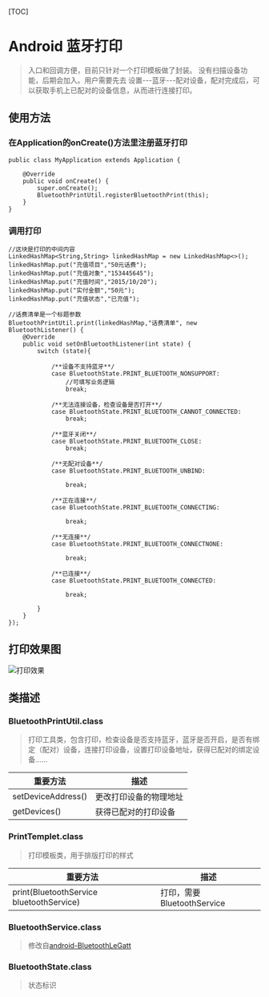 
[TOC]

# Android 蓝牙打印
> 入口和回调方便，目前只针对一个打印模板做了封装。 没有扫描设备功能，后期会加入。用户需要先去  设置---蓝牙---配对设备，配对完成后，可以获取手机上已配对的设备信息，从而进行连接打印。

## 使用方法

### 在Application的onCreate()方法里注册蓝牙打印
```
public class MyApplication extends Application {

    @Override
    public void onCreate() {
        super.onCreate();
        BluetoothPrintUtil.registerBluetoothPrint(this);
    }
}
```
### 调用打印

```
//这块是打印的中间内容
LinkedHashMap<String,String> linkedHashMap = new LinkedHashMap<>();
linkedHashMap.put("充值项目","50元话费");
linkedHashMap.put("充值对象","153445645");
linkedHashMap.put("充值时间","2015/10/20");
linkedHashMap.put("实付金额","50元");
linkedHashMap.put("充值状态","已充值");

//话费清单是一个标题参数
BluetoothPrintUtil.print(linkedHashMap,"话费清单", new BluetoothListener() {
    @Override
    public void setOnBluetoothListener(int state) {
        switch (state){

            /**设备不支持蓝牙**/
            case BluetoothState.PRINT_BLUETOOTH_NONSUPPORT:
                //可填写业务逻辑
                break;

            /**无法连接设备，检查设备是否打开**/
            case BluetoothState.PRINT_BLUETOOTH_CANNOT_CONNECTED:
                break;

            /**蓝牙关闭**/
            case BluetoothState.PRINT_BLUETOOTH_CLOSE:
                break;

            /**无配对设备**/
            case BluetoothState.PRINT_BLUETOOTH_UNBIND:

                break;

            /**正在连接**/
            case BluetoothState.PRINT_BLUETOOTH_CONNECTING:

                break;

            /**无连接**/
            case BluetoothState.PRINT_BLUETOOTH_CONNECTNONE:

                break;

            /**已连接**/
            case BluetoothState.PRINT_BLUETOOTH_CONNECTED:

                break;

        }
    }
});
```

## 打印效果图

![打印效果](http://7xpu0p.com1.z0.glb.clouddn.com/QQ%E5%9B%BE%E7%89%8720161124172527.png)

## 类描述

### BluetoothPrintUtil.class
> 打印工具类，包含打印，检查设备是否支持蓝牙，蓝牙是否开启，是否有绑定（配对）设备，连接打印设备，设置打印设备地址，获得已配对的绑定设备......

重要方法  | 描述
------------- | -------------
setDeviceAddress()  | 更改打印设备的物理地址
getDevices()  | 获得已配对的打印设备

### PrintTemplet.class
> 打印模板类，用于排版打印的样式

重要方法  | 描述
------------- | -------------
print(BluetoothService bluetoothService)  | 打印，需要BluetoothService

### BluetoothService.class

> 修改自[android-BluetoothLeGatt](https://github.com/googlesamples/android-BluetoothLeGatt/blob/master/Application/src/main/java/com/example/android/bluetoothlegatt/BluetoothLeService.java)

### BluetoothState.class

> 状态标识
